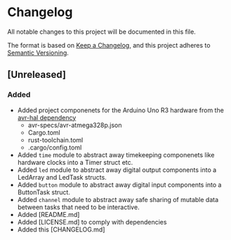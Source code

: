 # Changelog
All notable changes to this project will be documented in this file.

The format is based on [Keep a Changelog](https://keepachangelog.com/en/1.1.0/),
and this project adheres to [Semantic Versioning](https://semver.org/spec/v2.0.0.html).

## [Unreleased]
### Added
- Added project componenets for the Arduino Uno R3 hardware from the [avr-hal dependency](https://github.com/rahix/avr-hal)
    - avr-specs/avr-atmega328p.json
    - Cargo.toml
    - rust-toolchain.toml
    - .cargo/config.toml
- Added ```time``` module to abstract away timekeeping componenets like hardware clocks into a Timer struct etc.
- Added ```led``` module to abstract away digital output components into a LedArray and LedTask structs.
- Added ```button``` module to abstract away digital input components into a ButtonTask struct.
- Added ```channel``` module to abstract away safe sharing of mutable data between tasks that need to be interactive.
- Added [README.md]
- Added [LICENSE.md] to comply with dependencies
- Added this [CHANGELOG.md]
